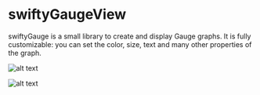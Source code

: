 # swiftyGaugeView
swiftyGauge is a small library to create and display Gauge graphs. It is fully customizable: you can set the color, size, text and many other properties of the graph.

![alt text](https://cdn.rawgit.com/farshadjahanmanesh/iGaugeView/55944b6e/images/iGaugeView.gif)

![alt text](https://cdn.rawgit.com/farshadjahanmanesh/iGaugeView/55944b6e/images/iGaugeView.jpeg)
